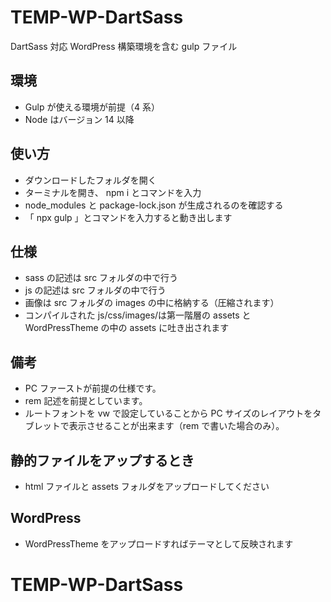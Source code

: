 # TEMP-WP-DartSass

DartSass 対応 WordPress 構築環境を含む gulp ファイル

## 環境

-   Gulp が使える環境が前提（4 系）
-   Node はバージョン 14 以降

## 使い方

-   ダウンロードしたフォルダを開く
-   ターミナルを開き、 npm i とコマンドを入力
-   node_modules と package-lock.json が生成されるのを確認する
-   「 npx gulp 」とコマンドを入力すると動き出します

## 仕様

-   sass の記述は src フォルダの中で行う
-   js の記述は src フォルダの中で行う
-   画像は src フォルダの images の中に格納する（圧縮されます）
-   コンパイルされた js/css/images/は第一階層の assets と WordPressTheme の中の assets に吐き出されます

## 備考

-   PC ファーストが前提の仕様です。
-   rem 記述を前提としています。
-   ルートフォントを vw で設定していることから PC サイズのレイアウトをタブレットで表示させることが出来ます（rem で書いた場合のみ）。

## 静的ファイルをアップするとき

-   html ファイルと assets フォルダをアップロードしてください

## WordPress

-   WordPressTheme をアップロードすればテーマとして反映されます

# TEMP-WP-DartSass
